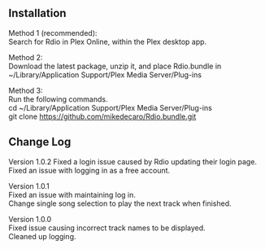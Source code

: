 Installation  
------------

Method 1 (recommended):  
Search for Rdio in Plex Online, within the Plex desktop app.

Method 2:  
Download the latest package, unzip it, and place Rdio.bundle in ~/Library/Application Support/Plex Media Server/Plug-ins

Method 3:  
Run the following commands.  
cd ~/Library/Application Support/Plex Media Server/Plug-ins  
git clone https://github.com/mikedecaro/Rdio.bundle.git


Change Log
----------
Version 1.0.2
Fixed a login issue caused by Rdio updating their login page.
Fixed an issue with logging in as a free account.

Version 1.0.1  
Fixed an issue with maintaining log in.  
Change single song selection to play the next track when finished.  

Version 1.0.0  
Fixed issue causing incorrect track names to be displayed.  
Cleaned up logging.
